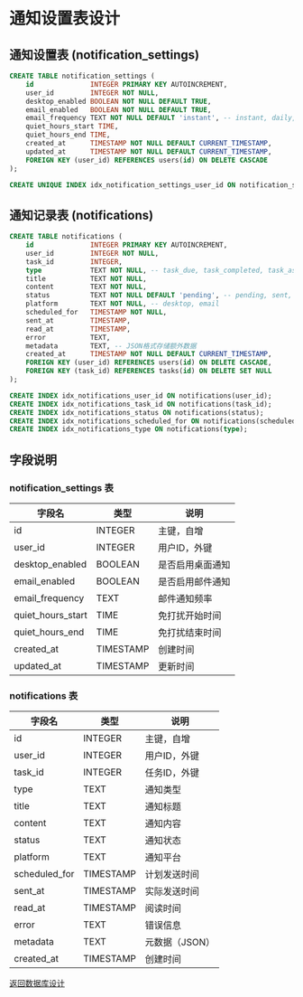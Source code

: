 # 通知设置表设计

## 通知设置表 (notification_settings)

```sql
CREATE TABLE notification_settings (
    id              INTEGER PRIMARY KEY AUTOINCREMENT,
    user_id         INTEGER NOT NULL,
    desktop_enabled BOOLEAN NOT NULL DEFAULT TRUE,
    email_enabled   BOOLEAN NOT NULL DEFAULT TRUE,
    email_frequency TEXT NOT NULL DEFAULT 'instant', -- instant, daily, weekly
    quiet_hours_start TIME,
    quiet_hours_end TIME,
    created_at      TIMESTAMP NOT NULL DEFAULT CURRENT_TIMESTAMP,
    updated_at      TIMESTAMP NOT NULL DEFAULT CURRENT_TIMESTAMP,
    FOREIGN KEY (user_id) REFERENCES users(id) ON DELETE CASCADE
);

CREATE UNIQUE INDEX idx_notification_settings_user_id ON notification_settings(user_id);
```

## 通知记录表 (notifications)

```sql
CREATE TABLE notifications (
    id              INTEGER PRIMARY KEY AUTOINCREMENT,
    user_id         INTEGER NOT NULL,
    task_id         INTEGER,
    type            TEXT NOT NULL, -- task_due, task_completed, task_assigned, etc.
    title           TEXT NOT NULL,
    content         TEXT NOT NULL,
    status          TEXT NOT NULL DEFAULT 'pending', -- pending, sent, failed, read
    platform        TEXT NOT NULL, -- desktop, email
    scheduled_for   TIMESTAMP NOT NULL,
    sent_at         TIMESTAMP,
    read_at         TIMESTAMP,
    error           TEXT,
    metadata        TEXT, -- JSON格式存储额外数据
    created_at      TIMESTAMP NOT NULL DEFAULT CURRENT_TIMESTAMP,
    FOREIGN KEY (user_id) REFERENCES users(id) ON DELETE CASCADE,
    FOREIGN KEY (task_id) REFERENCES tasks(id) ON DELETE SET NULL
);

CREATE INDEX idx_notifications_user_id ON notifications(user_id);
CREATE INDEX idx_notifications_task_id ON notifications(task_id);
CREATE INDEX idx_notifications_status ON notifications(status);
CREATE INDEX idx_notifications_scheduled_for ON notifications(scheduled_for);
CREATE INDEX idx_notifications_type ON notifications(type);
```

## 字段说明

### notification_settings 表

| 字段名 | 类型 | 说明 |
|--------|------|------|
| id | INTEGER | 主键，自增 |
| user_id | INTEGER | 用户ID，外键 |
| desktop_enabled | BOOLEAN | 是否启用桌面通知 |
| email_enabled | BOOLEAN | 是否启用邮件通知 |
| email_frequency | TEXT | 邮件通知频率 |
| quiet_hours_start | TIME | 免打扰开始时间 |
| quiet_hours_end | TIME | 免打扰结束时间 |
| created_at | TIMESTAMP | 创建时间 |
| updated_at | TIMESTAMP | 更新时间 |

### notifications 表

| 字段名 | 类型 | 说明 |
|--------|------|------|
| id | INTEGER | 主键，自增 |
| user_id | INTEGER | 用户ID，外键 |
| task_id | INTEGER | 任务ID，外键 |
| type | TEXT | 通知类型 |
| title | TEXT | 通知标题 |
| content | TEXT | 通知内容 |
| status | TEXT | 通知状态 |
| platform | TEXT | 通知平台 |
| scheduled_for | TIMESTAMP | 计划发送时间 |
| sent_at | TIMESTAMP | 实际发送时间 |
| read_at | TIMESTAMP | 阅读时间 |
| error | TEXT | 错误信息 |
| metadata | TEXT | 元数据（JSON） |
| created_at | TIMESTAMP | 创建时间 |

[返回数据库设计](../DATABASE_DESIGN.md)
